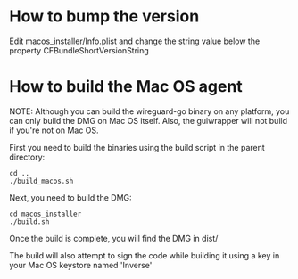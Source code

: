 
# How to bump the version

Edit macos_installer/Info.plist and change the string value below the property CFBundleShortVersionString

# How to build the Mac OS agent

NOTE: Although you can build the wireguard-go binary on any platform, you can only build the DMG on Mac OS itself. Also, the guiwrapper will not build if you're not on Mac OS.

First you need to build the binaries using the build script in the parent directory:

```
cd ..
./build_macos.sh
```

Next, you need to build the DMG:

```
cd macos_installer
./build.sh
```

Once the build is complete, you will find the DMG in dist/

The build will also attempt to sign the code while building it using a key in your Mac OS keystore named 'Inverse'

